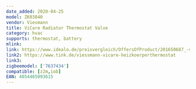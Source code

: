 ```yaml
---
date_added: 2020-04-25
model: ZK03840 
vendor: Viesmann 
title: ViCare Radiator Thermostat Valve
category: hvac
supports: thermostat, battery
mlink:
link: https://www.idealo.de/preisvergleich/OffersOfProduct/201650687_-vicare-smart-home-zk03840-viessmann.html
link2: https://www.tink.de/viessmann-vicare-heizkoerperthermostat
link3:
zigbeemodel: ['7637434']
compatible: [z2m,iob]
EAN: 4054465093615
---
```


